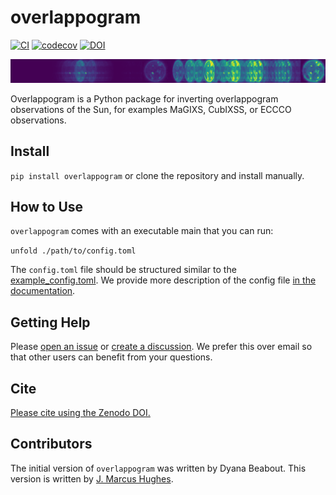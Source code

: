 # overlappogram

[![CI](https://github.com/jmbhughes/overlappogram/actions/workflows/CI.yml/badge.svg)](https://github.com/jmbhughes/overlappogram/actions/workflows/CI.yml)
[![codecov](https://codecov.io/gh/eccco-mission/overlappogram/graph/badge.svg?token=u1qQvzybz4)](https://codecov.io/gh/jmbhughes/overlappogram)
[![DOI](https://zenodo.org/badge/759222503.svg)](https://zenodo.org/doi/10.5281/zenodo.10869534)

![overlappogram example](https://raw.githubusercontent.com/ECCCO-mission/overlappogram/main/overlappogram.png)

Overlappogram is a Python package for inverting overlappogram observations of the Sun,
for examples MaGIXS, CubIXSS, or ECCCO observations.


## Install

`pip install overlappogram` or clone the repository and install manually.

## How to Use

`overlappogram` comes with an executable main that you can run:

`unfold ./path/to/config.toml`

The `config.toml` file should be structured similar to the [example_config.toml](example_config.toml).
We provide more description of the config file [in the documentation](https://eccco-mission.github.io/overlappogram/configuration.html).

## Getting Help

Please [open an issue](https://github.com/ECCCO-mission/overlappogram/issues/new/choose)
or [create a discussion](https://github.com/jmbhughes/overlappogram/discussions/new/choose).
We prefer this over email so that other users can benefit from your questions.

## Cite

[Please cite using the Zenodo DOI.](https://zenodo.org/records/10869577)

## Contributors

The initial version of `overlappogram` was written by Dyana Beabout.
This version is written by [J. Marcus Hughes](https://github.com/jmbhughes).
